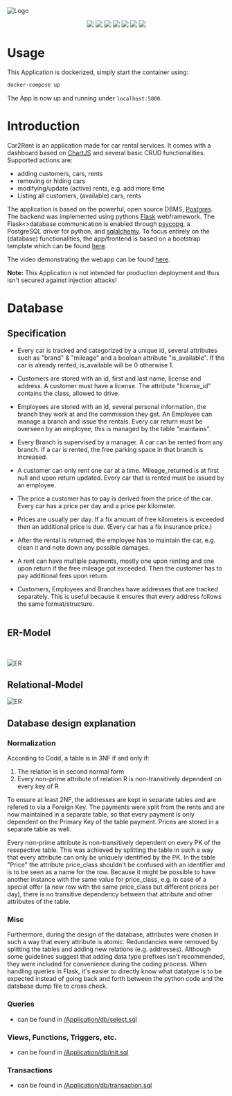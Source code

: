 ![Logo](https://github.com/Madhour/Car2Rent/blob/main/Docs/assets/logo_v3.png)


<p align="center">
<img src="https://img.shields.io/badge/Python-grey?style=flat-square&logo=Python"/>
<img src="https://img.shields.io/badge/Postgres-grey?style=flat-square&logo=Postgresql"/>
<img src="https://img.shields.io/badge/JavaScript-grey?style=flat-square&logo=Javascript"/>
<img src="https://img.shields.io/badge/Chart.js-grey?style=flat-square&logo=chart-dot-js"/>
<img src="https://img.shields.io/badge/Bootstrap-grey?style=flat-square&logo=Bootstrap">
<img src="https://img.shields.io/badge/Docker-grey?style=flat-square&logo=Docker"/>
<img src="https://img.shields.io/badge/Flask-v2.0.1-g?style=flat-square&logo=Flask"/></p>

# Usage 

This Application is dockerized, simply start the container using:
```bash
docker-compose up
```
The App is now up and running under ```localhost:5000```.



# Introduction

Car2Rent is an application made for car rental services. It comes with a dashboard based on [ChartJS](https://www.chartjs.org) and several basic CRUD functionalities. Supported actions are:
- adding customers, cars, rents
- removing or hiding cars
- modifying/update (active) rents, e.g. add more time
- Listing all customers, (available) cars, rents


The application is based on the powerful, open source DBMS, [Postgres](https://www.postgresql.org/). The backend was implemented using pythons [Flask](https://flask.palletsprojects.com/en/2.0.x/) webframework. The Flask<>database communication is enabled through [psycopg](https://www.psycopg.org/), a PostgreSQL driver for python, and [sqlalchemy](https://www.sqlalchemy.org/). To focus entirely on the (database) functionalities, the app/frontend is based on a bootstrap template which can be found [here](https://getbootstrap.com/docs/4.1/examples/).

The video demonstrating the webapp can be found [here](https://youtu.be/KwAQAnrg7T4).

**Note:** This Application is not intended for production deployment and thus isn't secured against injection attacks!



# Database 
## Specification

- Every car is tracked and categorized by a unique id, several attributes such as "brand" & "mileage" and a boolean attribute "is_available". If the car is already rented, is_available will be 0 otherwise 1.

- Customers are stored with an id, first and last name, license and address. A customer must have a license. The attribute "license_id" contains the class, allowed to drive.

- Employees are stored with an id, several personal information, the branch they work at and the commission they get. An Employee can manage a branch and issue the rentals. Every car return must be overseen by an employee, this is managed by the table "maintains".

- Every Branch is supervised by a manager. A car can be rented from any branch. If a car is rented, the free parking space in that branch is increased. 

- A customer can only rent one car at a time. Mileage_returned is at first null and upon return updated. Every car that is rented must be issued by an employee.
- The price a customer has to pay is derived from the price of the car. Every car has a price per day and a price per kilometer.

- Prices are usually per day. If a fix amount of free kilometers is exceeded then an additional price is due. (Every car has a fix insurance price.)

- After the rental is returned, the employee has to maintain the car, e.g. clean it and note down any possible damages.

- A rent can have multiple payments, mostly one upon renting and one upon return if the free mileage got exceeded. Then the customer has to pay additional fees upon return.

- Customers, Employees and Branches have addresses that are tracked separately. This is useful because it ensures that every address follows the same format/structure.
<br><br>

## ER-Model
<br>

![ER](Database/design/ERM_Final.png)
<br>

## Relational-Model
![ER](Database/design/3_Normalform.png)


## Database design explanation

### Normalization

According to Codd, a table is in 3NF if and only if:
 1. The relation is in second normal form
 2. Every non-prime attribute of relation R is non-transitively dependent on every key of R

To ensure at least 2NF, the addresses are kept in separate tables and are refered to via a Foreign Key. The payments were split from the rents and are now maintained in a separate table, so that every payment is only dependent on the Primary Key of the table payment. Prices are stored in a separate table as well.

Every non-prime attribute is non-transitively dependent on every PK of the resepective table. This was achieved by splitting the table in such a way that every attribute can only be uniquely identified by the PK. In the table "Price" the attribute price_class shouldn't be confused with an identifier and is to be seen as a name for the row. Because it might be possible to have another instance with the same value for price_class, e.g. in case of a special offer (a new row with the same price_class but different prices per day), there is no transitive dependency between that attribute and other attributes of the table.

### Misc

Furthermore, during the design of the database, attributes were chosen in such a way that every attribute is atomic. Redundancies were removed by splitting the tables and adding new relations (e.g. addresses). 
Although some guidelines suggest that adding data type prefixes isn't recommended, they were included for convenience during the coding process. When handling queries in Flask, it's easier to directly know what datatype is to be expected instead of going back and forth between the python code and the database dump file to cross check.

### Queries
- can be found in [/Application/db/select.sql](./Application/db/select.sql)

### Views, Functions, Triggers, etc. 
- can be found in [/Application/db/init.sql](./Application/db/init.sql)

### Transactions
- can be found in [/Application/db/transaction.sql](./Application/db/transaction.sql)